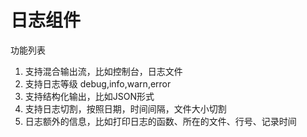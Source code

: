 # 日志组件

功能列表
1. 支持混合输出流，比如控制台，日志文件
2. 支持日志等级 debug,info,warn,error
3. 支持结构化输出，比如JSON形式
4. 支持日志切割，按照日期，时间间隔，文件大小切割
5. 日志额外的信息，比如打印日志的函数、所在的文件、行号、记录时间